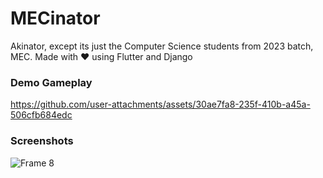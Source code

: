 # MECinator

Akinator, except its just the Computer Science students from 2023 batch, MEC. Made with ❤ using Flutter and Django

### Demo Gameplay

https://github.com/user-attachments/assets/30ae7fa8-235f-410b-a45a-506cfb684edc


### Screenshots

![Frame 8](https://github.com/user-attachments/assets/ba736daa-4160-4c13-8964-bf5401333152)

